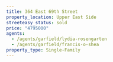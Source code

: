 ```yaml
---
title: 364 East 69th Street
property_location: Upper East Side
streeteasy_status: sold
price: "4795000"
agents:
  - /agents/garfield/lydia-rosengarten
  - /agents/garfield/francis-o-shea
property_type: Single-Family
---
```

